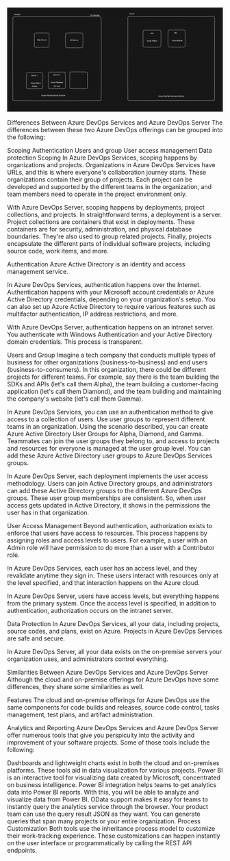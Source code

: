 

![Azure DevOps Services Vs Azure DevOps Server](../assets/azure-devops-services-vs-server.png)

Differences Between Azure DevOps Services and Azure DevOps Server
The differences between these two Azure DevOps offerings can be grouped into the following:

Scoping
Authentication
Users and group
User access management
Data protection
Scoping
In Azure DevOps Services, scoping happens by organizations and projects. Organizations in Azure DevOps Services have URLs, and this is where everyone's collaboration journey starts. These organizations contain their group of projects. Each project can be developed and supported by the different teams in the organization, and team members need to operate in the project environment only.

With Azure DevOps Server, scoping happens by deployments, project collections, and projects. In straightforward terms, a deployment is a server. Project collections are containers that exist in deployments. These containers are for security, administration, and physical database boundaries. They're also used to group related projects. Finally, projects encapsulate the different parts of individual software projects, including source code, work items, and more.

Authentication
Azure Active Directory is an identity and access management service.

In Azure DevOps Services, authentication happens over the Internet. Authentication happens with your Microsoft account credentials or Azure Active Directory credentials, depending on your organization's setup. You can also set up Azure Active Directory to require various features such as multifactor authentication, IP address restrictions, and more.

With Azure DevOps Server, authentication happens on an intranet server. You authenticate with Windows Authentication and your Active Directory domain credentials. This process is transparent.

Users and Group
Imagine a tech company that conducts multiple types of business for other organizations (business-to-business) and end users (business-to-consumers). In this organization, there could be different projects for different teams. For example, say there is the team building the SDKs and APIs (let's call them Alpha), the team building a customer-facing application (let's call them Diamond), and the team building and maintaining the company's website (let's call them Gamma).

In Azure DevOps Services, you can use an authentication method to give access to a collection of users. Use user groups to represent different teams in an organization. Using the scenario described, you can create Azure Active Directory User Groups for Alpha, Diamond, and Gamma. Teammates can join the user groups they belong to, and access to projects and resources for everyone is managed at the user group level. You can add these Azure Active Directory user groups to Azure DevOps Services groups.

In Azure DevOps Server, each deployment implements the user access methodology. Users can join Active Directory groups, and administrators can add these Active Directory groups to the different Azure DevOps groups. These user group memberships are consistent. So, when user access gets updated in Active Directory, it shows in the permissions the user has in that organization.

User Access Management
Beyond authentication, authorization exists to enforce that users have access to resources. This process happens by assigning roles and access levels to users. For example, a user with an Admin role will have permission to do more than a user with a Contributor role.

In Azure DevOps Services, each user has an access level, and they revalidate anytime they sign in. These users interact with resources only at the level specified, and that interaction happens on the Azure cloud.

In Azure DevOps Server, users have access levels, but everything happens from the primary system. Once the access level is specified, in addition to authentication, authorization occurs on the intranet server.

Data Protection
In Azure DevOps Services, all your data, including projects, source codes, and plans, exist on Azure. Projects in Azure DevOps Services are safe and secure.

In Azure DevOps Server, all your data exists on the on-premise servers your organization uses, and administrators control everything.

Similarities Between Azure DevOps Services and Azure DevOps Server
Although the cloud and on-premise offerings for Azure DevOps have some differences, they share some similarities as well.

Features
The cloud and on-premise offerings for Azure DevOps use the same components for code builds and releases, source code control, tasks management, test plans, and artifact administration.

Analytics and Reporting
Azure DevOps Services and Azure DevOps Server offer numerous tools that give you perspicuity into the activity and improvement of your software projects. Some of those tools include the following:

Dashboards and lightweight charts exist in both the cloud and on-premises platforms. These tools aid in data visualization for various projects.
Power BI is an interactive tool for visualizing data created by Microsoft, concentrated on business intelligence. Power BI integration helps teams to get analytics data into Power BI reports. With this, you will be able to analyze and visualize data from Power BI.
OData support makes it easy for teams to instantly query the analytics service through the browser. Your product team can use the query result JSON as they want. You can generate queries that span many projects or your entire organization.
Process Customization
Both tools use the inheritance process model to customize their work-tracking experience. These customizations can happen instantly on the user interface or programmatically by calling the REST API endpoints.

